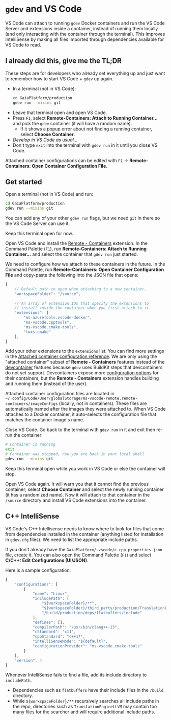 # `gdev` and VS Code
VS Code can attach to running `gdev` Docker containers and run the VS Code Server and extensions inside a container, instead of running them locally (and only interacting with the container through the terminal). This improves IntelliSense by making all files imported through dependencies available for VS Code to read.

## I already did this, give me the TL;DR
These steps are for developers who already set everything up and just want to remember how to start VS Code + `gdev` up again.

- In a terminal (not in VS Code):
	```bash
	cd GaiaPlatform/production
	gdev run --mixins git
	```
- Leave that terminal open and open VS Code.
- Press `F1`, select **Remote-Containers: Attach to Running Container...** and pick the `gdev` container (it will have a random name).
  - If it shows a popup error about not finding a running container, select **Choose Container**.
- *Develop in VS Code as usual...*
- Don't type `exit` into the terminal with `gdev run` in it until you close VS Code.

Attached container configurations can be edited with `F1` -> **Remote-Containers: Open Container Configuration File**.


## Get started
Open a terminal (not in VS Code) and run:
```bash
cd GaiaPlatform/production
gdev run --mixins git
```
You can add any of your other `gdev run` flags, but we need `git` in there so the VS Code Server can use it.

Keep this terminal open for now.

Open VS Code and install the [Remote - Containers](https://marketplace.visualstudio.com/items?itemName=ms-vscode-remote.remote-containers) extension. In the Command Palette (`F1`), run **Remote-Containers: Attach to Running Container...** and select the container that `gdev run` just started.

We need to configure how we attach to these containers in the future. In the Command Palette, run **Remote-Containers: Open Container Configuration File** and copy-paste the following into the JSON file that opens:
```javascript
{
	// Default path to open when attaching to a new container.
	"workspaceFolder": "/source",
  
	// An array of extension IDs that specify the extensions to
	// install inside the container when you first attach to it.
	"extensions": [
		"ms-azuretools.vscode-docker",
		"ms-vscode.cpptools",
        "ms-vscode.cmake-tools",
		"twxs.cmake"
	],
}
```

Add your other extensions to the `extensions` list. You can find more settings in the [Attached container configuration reference](https://code.visualstudio.com/docs/remote/devcontainerjson-reference#_attached-container-configuration-reference). We are only using the "attached container" subset of **Remote - Containers** features instead of the [devcontainer](https://code.visualstudio.com/docs/remote/containers) features because `gdev` uses BuildKit steps that devcontainers do not yet support. Devcontainers expose more [configuration options](https://code.visualstudio.com/docs/remote/devcontainerjson-reference) for their containers, but the **Remote - Containers** extension handles building and running them (instead of the user).

Attached container configuration files are located in `~/.config/Code/User/globalStorage/ms-vscode-remote.remote-containers/imageConfigs` (locally, not in containers). These files are automatically named after the images they were attached to. When VS Code attaches to a Docker container, it auto-selects the configuration file that matches the container image's name.

Close VS Code. Go back to the terminal with `gdev run` in it and exit then re-run the container:
```bash
# Container is running
exit
# Container was stopped, now you are back in your local shell
gdev run --mixins git
```

Keep this terminal open while you work in VS Code or else the container will stop.

Open VS Code again. It will warn you that it cannot find the previous container; select **Choose Container** and select the newly running container (it has a randomized name). Now it will attach to that container in the `/source` directory and install VS Code extensions into the container.

## C++ IntelliSense
VS Code's C++ Intellisense needs to know where to look for files that come from dependencies installed in the container (anything listed for installation in `gdev.cfg` files). We need to list the appropriate include paths.

If you don't already have the `GaiaPlatform/.vscode/c_cpp_properties.json` file, create it. You can also open the Command Palette (`F1`) and select **C/C++: Edit Configurations (UI/JSON)**.

Here is a sample configuration:
```javascript
{
    "configurations": [
        {
            "name": "Linux",
            "includePath": [
                "${workspaceFolder}/**",
                "${workspaceFolder}/third_party/production/TranslationEngineLLVM/clang/include",
                "/build/production/deps/flatbuffers/include"
            ],
            "defines": [],
            "compilerPath": "/usr/bin/clang++-13",
            "cStandard": "c11",
            "cppStandard": "c++17",
            "intelliSenseMode": "${default}",
            "configurationProvider": "ms-vscode.cmake-tools"
        }
    ],
    "version": 4
}
```

Whenever IntelliSense fails to find a file, add its include directory to `includePath`.

- Dependencies such as `flatbuffers` have their include files in the `/build` directory.
- While `${workspaceFolder}/**` recursively searches all include paths in the repo, directories such as `TranslationEngineLLVM` may contain too many files for the searcher and will require additional include paths.
